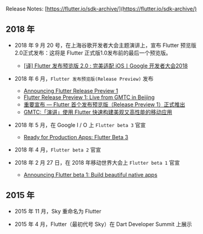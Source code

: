 Release Notes: [https://flutter.io/sdk-archive/](https://flutter.io/sdk-archive/)

## 2018 年

* 2018 年 9 月 20 号，在上海谷歌开发者大会主题演讲上，宣布 Flutter 预览版2.0正式发布：这将是 Flutter 正式版1.0发布前的最后一个预览版。
  - [[译] Flutter 发布预览版 2.0 : 完美适配 iOS丨Google 开发者大会2018](https://juejin.im/post/5ba3133b5188255c7663f485)

* 2018 年 6 月，`Flutter 发布预览版(Release Preview)` 发布  
  - [Announcing Flutter Release Preview 1](https://medium.com/flutter-io/flutter-release-preview-1-943a9b6ee65a)    
  - [Flutter Release Preview 1: Live from GMTC in Beijing](https://developers.googleblog.com/2018/06/flutter-release-preview-1-live-from.html)  
  - [重要宣布 — Flutter 首个发布预览版（Release Preview 1）正式推出](https://zhuanlan.zhihu.com/p/38322850)  
  - [GMTC:「演讲」使用 Flutter 快速构建美观又高性能的移动应用](https://zhuanlan.zhihu.com/p/39737086)

* 2018 年 5 月，在 Google I / O 上 `Flutter beta 3` 官宣  
  - [Ready for Production Apps: Flutter Beta 3](https://developers.googleblog.com/2018/05/ready-for-production-apps-flutter-beta-3.html)

* 2018 年 4 月，`Flutter beta 2` 官宣

* 2018 年 2 月 27 日，在 2018 年移动世界大会上 `Flutter beta 1` 官宣  
  - [Announcing Flutter beta 1: Build beautiful native apps](https://developers.googleblog.com/2018/02/announcing-flutter-beta-1.html)

## 2015 年

* 2015 年 11 月，Sky 重命名为 Flutter

* 2015 年 4 月，Flutter（最初代号 Sky）在 Dart Developer Summit 上展示